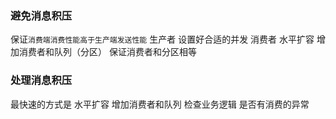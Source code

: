 ### 避免消息积压
保证`消费端消费性能高于生产端发送性能`
生产者 设置好合适的并发
消费者 水平扩容 增加消费者和队列（分区） 保证消费者和分区相等

### 处理消息积压
最快速的方式是 水平扩容 增加消费者和队列
检查业务逻辑  是否有消费的异常
